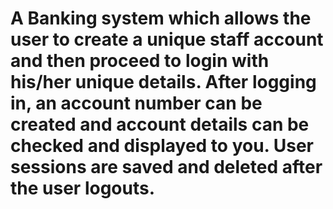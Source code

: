 # A Banking system which allows the user to create a unique staff account and then proceed to login with his/her unique details. After logging in, an account number can be created and account details can be checked and displayed to you. User sessions are saved and deleted after the user logouts.
